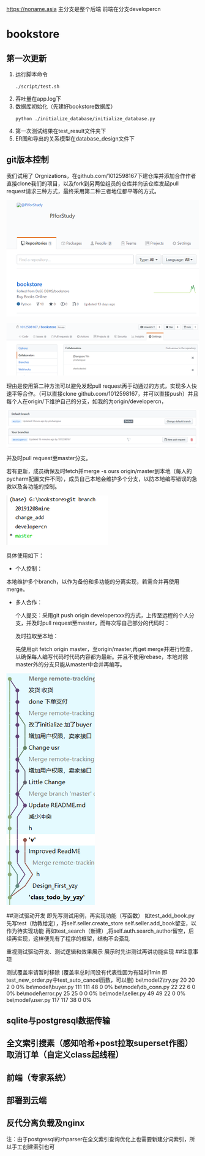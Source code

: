 https://noname.asia 主分支是整个后端 前端在分支developercn
# bookstore
## 第一次更新
1. 运行脚本命令
   ```
   ./script/test.sh
   ```
2. 吞吐量在app.log下
3. 数据库初始化（先建好bookstore数据库）
   ```
   python ./initialize_database/initialize_database.py
   ```
4. 第一次测试结果在test_result文件夹下
5. ER图和导出的关系模型在database_design文件下

## git版本控制
我们试用了 Orgnizations，在github.com/1012598167下建仓库并添加合作作者直接clone我们的项目，以及fork到另两位组员的仓库并向该仓库发起pull request请求三种方式，最终采用第二种三者地位都平等的方式。

![image-20191214224431689](README.assets/image-20191214224431689.png)

![image-20191214224628115](README.assets/image-20191214224628115.png)

理由是使用第二种方法可以避免发起pull request再手动通过的方式，实现多人快速平等合作。（可以直接clone github.com/1012598167，并可以直接push）并且每个人在origin/下维护自己的分支，如我的为origin/developercn，

![image-20191215123707874](README.assets/image-20191215123707874.png)

并及时pull request至master分支。

若有更新，成员确保及时fetch并merge -s ours origin/master到本地（每人的pycharm配置文件不同），成员自己本地会维护多个分支，以防本地编写错误的急救以及各功能的控制。

![image-20191214225745199](README.assets/image-20191214225745199.png)

具体使用如下：

- 个人控制：

本地维护多个branch，以作为备份和多功能的分离实现，若需合并再使用merge。

- 多人合作：

  个人提交：采用git push origin developerxxx的方式，上传至远程的个人分支，并及时pull request至master，而每次写自己部分的代码时：

  及时拉取至本地：

  先使用git fetch origin master，至origin/master,再get merge并进行检查，以确保每人编写代码时代码内容都为最新。并且不使用rebase，本地对除master外的分支只能从master中合并再编写。

![image-20191214231256923](README.assets/image-20191214231256923.png)

##测试驱动开发
即先写测试用例，再实现功能（写函数）
如test_add_book.py 先写test（助教给定），将self.seller.create_store self.seller.add_book留空，以作为待实现功能
再如test_search（新建）,将self.auth.search_author留空，后续再实现，这样便先有了程序的框架，结构不会紊乱

重视测试驱动开发、测试逻辑和效果展示 展示时先讲测试再讲功能实现
##注意事项

测试覆盖率请暂时移除 (覆盖率总时间没有代表性因为有延时1min 即test_new_order.py中test_auto_cancel函数，可以删) 
be\model2\try.py                     20     20      2      0     0%
be\model\buyer.py                   111    111     48      0     0%
be\model\db_conn.py                  22     22      6      0     0%
be\model\error.py                    25     25      0      0     0%
be\model\seller.py                   49     49     22      0     0%
be\model\user.py                    117    117     38      0     0%

## sqlite与postgresql数据传输
## 全文索引搜素（感知哈希+post拉取superset作图） 取消订单（自定义class起线程）
## 前端（专家系统）
## 部署到云端
## 反代分离负载及nginx

注：由于postgresql的zhparser在全文索引查询优化上也需要新建分词索引，所以手工创建索引也可
